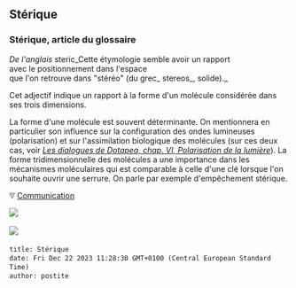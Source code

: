 ## Stérique
### Stérique, article du glossaire
 _De l'anglais_ steric_Cette étymologie semble avoir un rapport  
avec le positionnement dans l'espace  
que l'on retrouve dans "stéréo" (du grec_ stereos_, solide)._

Cet adjectif indique un rapport à la forme d'un molécule considérée dans ses trois dimensions.

La forme d'une molécule est souvent déterminante. On mentionnera en particulier son influence sur la configuration des ondes lumineuses (polarisation) et sur l'assimilation biologique des molécules (sur ces deux cas, voir _[Les dialogues de Dotapea, chap. VI, Polarisation de la lumière](chap06polaris.html)_). La forme tridimensionnelle des molécules a une importance dans les mécanismes moléculaires qui est comparable à celle d'une clé lorsque l'on souhaite ouvrir une serrure. On parle par exemple d'empêchement stérique.



![](images/flechebas.gif) [Communication](http://www.artrealite.com/annonceurs.htm) 

[![](https://cbonvin.fr/sites/regie.artrealite.com/visuels/campagne1.png)](index-2.html#20131014)

![](https://cbonvin.fr/sites/regie.artrealite.com/visuels/campagne2.png)
```
title: Stérique
date: Fri Dec 22 2023 11:28:30 GMT+0100 (Central European Standard Time)
author: postite
```
